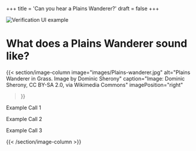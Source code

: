 +++
title = 'Can you hear a Plains Wanderer?'
draft = false
+++

![Verification UI example](./verification-ui.jpg)

# What does a Plains Wanderer sound like?
{{< section/image-column
    image="images/Plains-wanderer.jpg"
    alt="Plains Wanderer in Grass. Image by Dominic Sherony"
    caption="Image: Dominic Sherony, CC BY-SA 2.0, via Wikimedia Commons"
    imagePosition="right"
>}}

Example Call 1

Example Call 2

Example Call 3

{{< /section/image-column >}}